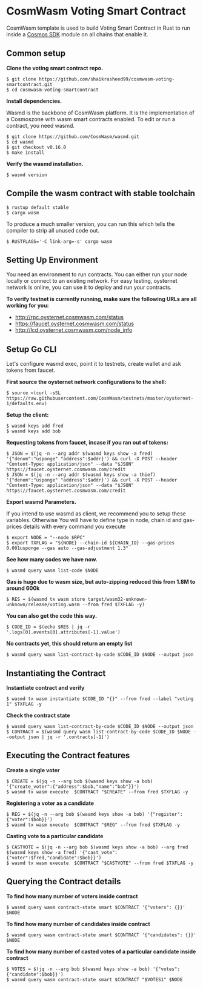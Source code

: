 # CosmWasm Voting Smart Contract

CosmWasm template is used to build Voting Smart Contract in Rust to run inside a
[Cosmos SDK](https://github.com/cosmos/cosmos-sdk) module on all chains that enable it.

## Common setup

**Clone the voting smart contract repo.**

```
$ git clone https://github.com/shaikrasheed99/cosmwasm-voting-smartcontract.git
$ cd cosmwasm-voting-smartcontract
```

**Install dependencies.**

Wasmd is the backbone of CosmWasm platform. It is the implementation of a Cosmoszone with wasm smart contracts enabled. To edit or run a contract, you need wasmd.

```
$ git clone https://github.com/CosmWasm/wasmd.git
$ cd wasmd
$ git checkout v0.16.0
$ make install
```

**Verify the wasmd installation.**
```
$ wasmd version
```

## Compile the wasm contract with stable toolchain

```
$ rustup default stable
$ cargo wasm
```

To produce a much smaller version, you can run this which tells the compiler to strip all unused code out.

```
$ RUSTFLAGS='-C link-arg=-s' cargo wasm
```

## Setting Up Environment

You need an environment to run contracts. You can either run your node locally or connect to an existing network. For easy testing, oysternet network is online, you can use it to deploy and run your contracts.

**To verify testnet is currently running, make sure the following URLs are all working for you:**

 - http://rpc.oysternet.cosmwasm.com/status
 - https://faucet.oysternet.cosmwasm.com/status
 - http://lcd.oysternet.cosmwasm.com/node_info

## Setup Go CLI

Let's configure wasmd exec, point it to testnets, create wallet and ask tokens from faucet.

**First source the oysternet network configurations to the shell:**

```
$ source <(curl -sSL https://raw.githubusercontent.com/CosmWasm/testnets/master/oysternet-1/defaults.env)
```

**Setup the client:**

```
$ wasmd keys add fred
$ wasmd keys add bob
```

**Requesting tokens from faucet, incase if you ran out of tokens:**

```
$ JSON = $(jq -n --arg addr $(wasmd keys show -a fred) '{"denom":"usponge" "address":$addr}') && curl -X POST --header "Content-Type: application/json" --data "$JSON" https://faucet.oysternet.cosmwasm.com/credit
$ JSON = $(jq -n --arg addr $(wasmd keys show -a thief) '{"denom":"usponge" "address":$addr}') && curl -X POST --header "Content-Type: application/json" --data "$JSON" https://faucet.oysternet.cosmwasm.com/credit
```

**Export wasmd Parameters.**

If you intend to use wasmd as client, we recommend you to setup these variables. Otherwise You will have to define type in node, chain id and gas-prices details with every command you execute

```
$ export NODE = "--node $RPC"
$ export TXFLAG = "${NODE} --chain-id ${CHAIN_ID} --gas-prices 0.001usponge --gas auto --gas-adjustment 1.3"
```

**See how many codes we have now.**

```
$ wasmd query wasm list-code $NODE
```

**Gas is huge due to wasm size, but auto-zipping reduced this from 1.8M to around 600k**

```
$ RES = $(wasmd tx wasm store target/wasm32-unknown-unknown/release/voting.wasm --from fred $TXFLAG -y)
```

**You can also get the code this way.**

```
$ CODE_ID = $(echo $RES | jq -r '.logs[0].events[0].attributes[-1].value')
```

**No contracts yet, this should return an empty list**

```
$ wasmd query wasm list-contract-by-code $CODE_ID $NODE --output json
```

## Instantiating the Contract

**Instantiate contract and verify**

```
$ wasmd tx wasm instantiate $CODE_ID "{}" --from fred --label "voting 1" $TXFLAG -y
```

**Check the contract state**

```
$ wasmd query wasm list-contract-by-code $CODE_ID $NODE --output json
$ CONTRACT = $(wasmd query wasm list-contract-by-code $CODE_ID $NODE --output json | jq -r '.contracts[-1]')
```

## Executing the Contract features

**Create a single voter**

```
$ CREATE = $(jq -n --arg bob $(wasmd keys show -a bob) '{"create_voter":{"address":$bob,"name":"bob"}}')
$ wasmd tx wasm execute  $CONTRACT "$CREATE" --from fred $TXFLAG -y
```

**Registering a voter as a candidate**

```
$ REG = $(jq -n --arg bob $(wasmd keys show -a bob) '{"register":{"voter":$bob}}')
$ wasmd tx wasm execute  $CONTRACT "$REG" --from fred $TXFLAG -y
```

**Casting vote to a particular candidate**

```
$ CASTVOTE = $(jq -n --arg bob $(wasmd keys show -a bob) --arg fred $(wasmd keys show -a fred) '{"cast_vote":{"voter":$fred,"candidate":$bob}}')
$ wasmd tx wasm execute  $CONTRACT "$CASTVOTE" --from fred $TXFLAG -y
```

## Querying the Contract details

**To find how many number of voters inside contract**

```
$ wasmd query wasm contract-state smart $CONTRACT '{"voters": {}}' $NODE
```

**To find how many number of candidates inside contract**

```
$ wasmd query wasm contract-state smart $CONTRACT '{"candidates": {}}' $NODE
```

**To find how many number of casted votes of a particular candidate inside contract**

```
$ VOTES = $(jq -n --arg bob $(wasmd keys show -a bob) '{"votes":{"candidate":$bob}}')
$ wasmd query wasm contract-state smart $CONTRACT "$VOTES1" $NODE
```
